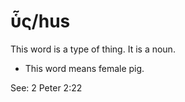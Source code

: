 # ὗς/hus
This word is a type of thing. It is a noun.
* This word means female pig.

See: 2 Peter 2:22
